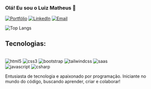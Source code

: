 ### Olá! Eu sou o Luiz Matheus 👋

[![Portfólio](https://img.shields.io/website?label=LuizMatheusDaSilva.com&style=for-the-badge&url=https://sujeitoprogramador.com)](link)
[![LinkedIn](https://img.shields.io/badge/LinkedIn-0077B5?style=for-the-badge&logo=linkedin&logoColor=white
)](https://www.linkedin.com/in/luiz-matheus/) 
[![Email](https://img.shields.io/badge/Gmail-D14836?style=for-the-badge&logo=gmail&logoColor=white
)](https://www.linkedin.com/in/luiz-matheus/) 

![Top Langs](https://github-readme-stats.vercel.app/api/top-langs/?username=luiz-matheus-da-silva&layout=compact)

## Tecnologias:
<div style="display: inline_block">
<br/>
<img align="center" alt="html5" src="	https://img.shields.io/badge/HTML5-E34F26?style=for-the-badge&logo=html5&logoColor=white">
<img align="center" alt="css3" src="https://img.shields.io/badge/CSS3-1572B6?style=for-the-badge&logo=css3&logoColor=white">
<img align="center" alt="bootstrap" src="https://img.shields.io/badge/Bootstrap-563D7C?style=for-the-badge&logo=bootstrap&logoColor=white">
<img align="center" alt="tailwindcss" src="https://img.shields.io/badge/Tailwind_CSS-38B2AC?style=for-the-badge&logo=tailwind-css&logoColor=white">
<img align="center" alt="saas" src="https://img.shields.io/badge/Sass-CC6699?style=for-the-badge&logo=sass&logoColor=white">
</div>

<img align="center" alt="javascript" src="https://img.shields.io/badge/JavaScript-F7DF1E?style=for-the-badge&logo=javascript&logoColor=black">
<img align="center" alt="csharp" src="https://img.shields.io/badge/C%23-239120?style=for-the-badge&logo=c-sharp&logoColor=white">
</div><br/>

Entusiasta de tecnologia e apaixonado por programação. Iniciante no mundo do código, buscando aprender, criar e colaborar!
